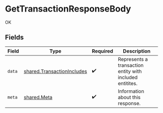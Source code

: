 # GetTransactionResponseBody

OK


## Fields

| Field                                                                    | Type                                                                     | Required                                                                 | Description                                                              |
| ------------------------------------------------------------------------ | ------------------------------------------------------------------------ | ------------------------------------------------------------------------ | ------------------------------------------------------------------------ |
| `data`                                                                   | [shared.TransactionIncludes](../../models/shared/transactionincludes.md) | :heavy_check_mark:                                                       | Represents a transaction entity with included entitites.                 |
| `meta`                                                                   | [shared.Meta](../../models/shared/meta.md)                               | :heavy_check_mark:                                                       | Information about this response.                                         |
